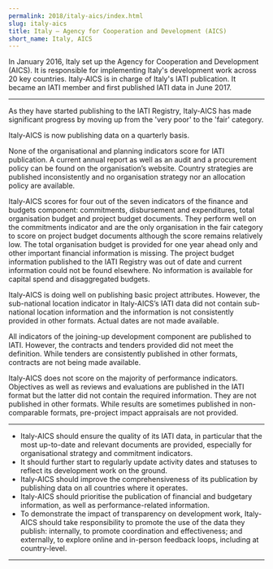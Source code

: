 ```yaml
---
permalink: 2018/italy-aics/index.html
slug: italy-aics
title: Italy – Agency for Cooperation and Development (AICS)
short_name: Italy, AICS
---
```


In January 2016, Italy set up the Agency for Cooperation and Development (AICS). It is responsible for implementing Italy's development work across 20 key countries. Italy-AICS is in charge of Italy's IATI publication. It became an IATI member and first published IATI data in June 2017.

---

As they have started publishing to the IATI Registry, Italy-AICS has made significant progress by moving up from the 'very poor' to the 'fair' category.

Italy-AICS is now publishing data on a quarterly basis.

None of the organisational and planning indicators score for IATI publication. A current annual report as well as an audit and a procurement policy can be found on the organisation’s website. Country strategies are published inconsistently and no organisation strategy nor an allocation policy are available.

Italy-AICS scores for four out of the seven indicators of the finance and budgets component: commitments, disbursement and expenditures, total organisation budget and project budget documents. They perform well on the commitments indicator and are the only organisation in the fair category to score on project budget documents although the score remains relatively low. The total organisation budget is provided for one year ahead only and other important financial information is missing. The project budget information published to the IATI Registry was out of date and current information could not be found elsewhere. No information is available for capital spend and disaggregated budgets.

Italy-AICS is doing well on publishing basic project attributes. However, the sub-national location indicator in Italy-AICS’s IATI data did not contain sub-national location information and the information is not consistently provided in other formats. Actual dates are not made available.

All indicators of the joining-up development component are published to IATI. However, the contracts and tenders provided did not meet the definition. While tenders are consistently published in other formats, contracts are not being made available.

Italy-AICS does not score on the majority of performance indicators. Objectives as well as reviews and evaluations are published in the IATI format but the latter did not contain the required information. They are not published in other formats. While results are sometimes published in non-comparable formats, pre-project impact appraisals are not provided.

---

 * Italy-AICS should ensure the quality of its IATI data, in particular that the most up-to-date and relevant documents are provided, especially for organisational strategy and commitment indicators.
 * It should further start to regularly update activity dates and statuses to reflect its development work on the ground.
 * Italy-AICS should improve the comprehensiveness of its publication by publishing data on all countries where it operates.
 * Italy-AICS should prioritise the publication of financial and budgetary information, as well as performance-related information.
 * To demonstrate the impact of transparency on development work, Italy-AICS should take responsibility to promote the use of the data they publish: internally, to promote coordination and effectiveness; and externally, to explore online and in-person feedback loops, including at country-level.

---
